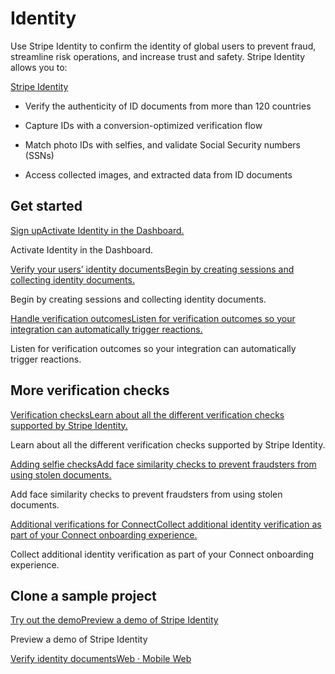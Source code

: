 # Identity

Use Stripe Identity to confirm the identity of global users to prevent fraud, streamline risk operations, and increase trust and safety. Stripe Identity allows you to:

[Stripe Identity](https://stripe.com/identity)

- Verify the authenticity of ID documents from more than 120 countries

- Capture IDs with a conversion-optimized verification flow

- Match photo IDs with selfies, and validate Social Security numbers (SSNs)

- Access collected images, and extracted data from ID documents

## Get started

[Sign upActivate Identity in the Dashboard.](https://dashboard.stripe.com/identity/application)

Activate Identity in the Dashboard.

[Verify your users’ identity documentsBegin by creating sessions and collecting identity documents.](/identity/verify-identity-documents)

Begin by creating sessions and collecting identity documents.

[Handle verification outcomesListen for verification outcomes so your integration can automatically trigger reactions.](/identity/handle-verification-outcomes)

Listen for verification outcomes so your integration can automatically trigger reactions.

## More verification checks

[Verification checksLearn about all the different verification checks supported by Stripe Identity.](/identity/verification-checks)

Learn about all the different verification checks supported by Stripe Identity.

[Adding selfie checksAdd face similarity checks to prevent fraudsters from using stolen documents.](/identity/selfie)

Add face similarity checks to prevent fraudsters from using stolen documents.

[Additional verifications for ConnectCollect additional identity verification as part of your Connect onboarding experience.](/connect/additional-verifications)

Collect additional identity verification as part of your Connect onboarding experience.

## Clone a sample project

[Try out the demoPreview a demo of Stripe Identity](https://identity.stripedemos.com/)

Preview a demo of Stripe Identity

[Verify identity documentsWeb · Mobile Web](/samples/identity/modal)
